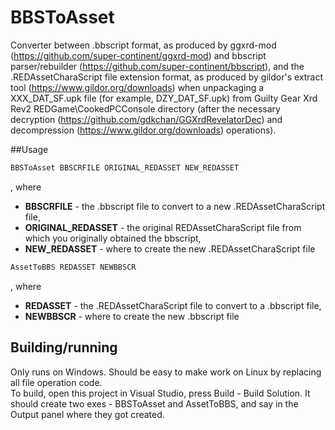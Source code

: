 # BBSToAsset

Converter between .bbscript format, as produced by ggxrd-mod (<https://github.com/super-continent/ggxrd-mod>) and bbscript parser/rebuilder (<https://github.com/super-continent/bbscript>), and the .REDAssetCharaScript file extension format, as produced by gildor's extract tool (<https://www.gildor.org/downloads>) when unpackaging a XXX_DAT_SF.upk file (for example, DZY_DAT_SF.upk) from Guilty Gear Xrd Rev2 REDGame\CookedPCConsole directory (after the necessary decryption (<https://github.com/gdkchan/GGXrdRevelatorDec>) and decompression (<https://www.gildor.org/downloads>) operations).

##Usage

```txt
BBSToAsset BBSCRFILE ORIGINAL_REDASSET NEW_REDASSET
```

, where

- **BBSCRFILE** - the .bbscript file to convert to a new .REDAssetCharaScript file,
- **ORIGINAL_REDASSET** - the original REDAssetCharaScript file from which you originally obtained the bbscript,
- **NEW_REDASSET** - where to create the new .REDAssetCharaScript file

```txt
AssetToBBS REDASSET NEWBBSCR
```

, where

- **REDASSET** - the .REDAssetCharaScript file to convert to a .bbscript file,
- **NEWBBSCR** - where to create the new .bbscript file

## Building/running

Only runs on Windows. Should be easy to make work on Linux by replacing all file operation code.  
To build, open this project in Visual Studio, press Build - Build Solution. It should create two exes - BBSToAsset and AssetToBBS, and say in the Output panel where they got created.
